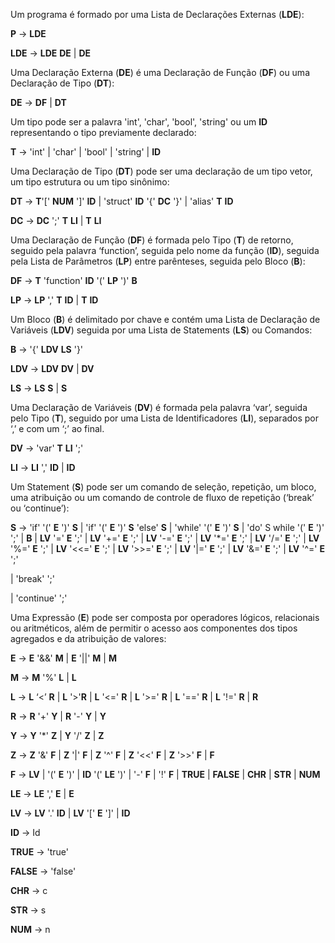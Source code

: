 
Um programa é formado por uma Lista de Declarações Externas (**LDE**):

  

**P** -> **LDE**

**LDE** -> **LDE**  **DE** | **DE**

  

Uma Declaração Externa (**DE**) é uma Declaração de Função (**DF**) ou uma Declaração de Tipo (**DT**):

  

**DE** -> **DF** | **DT**

  

Um tipo pode ser a palavra 'int', 'char', 'bool', 'string' ou um **ID** representando o tipo previamente declarado:

  

**T** -> 'int' | 'char' | 'bool' | 'string' | **ID**

  

Uma Declaração de Tipo (**DT**) pode ser uma declaração de um tipo vetor, um tipo estrutura ou um tipo sinônimo:

  

**DT** -> **T**'\[' **NUM** '\]' **ID**
| 'struct' **ID** '{' **DC** '}'
| 'alias' **T** **ID**

**DC** -> **DC** ';' **T**  **LI**
| **T** **LI**

  

Uma Declaração de Função (**DF**) é formada pelo Tipo (**T**) de retorno, seguido pela palavra ‘function’, seguida pelo nome da função (**ID**), seguida pela Lista de Parâmetros (**LP**) entre parênteses, seguida pelo Bloco (**B**):

  

**DF** -> **T** 'function' **ID** '(' **LP** ')' **B**

**LP** -> **LP** ',' **T**  **ID**
| **T** **ID**

  

Um Bloco (**B**) é delimitado por chave e contém uma Lista de Declaração de Variáveis (**LDV**) seguida por uma Lista de Statements (**LS**) ou Comandos:

  

**B** -> '{' **LDV**  **LS** '}'

**LDV** -> **LDV**  **DV** | **DV**

**LS** -> **LS**  **S** | **S**

  

Uma Declaração de Variáveis (**DV**) é formada pela palavra ‘var’, seguida pelo Tipo (**T**), seguido por uma Lista de Identificadores (**LI**), separados por ‘,’ e com um ‘;’ ao final.

  

**DV** -> 'var' **T**  **LI** ';'

**LI** -> **LI** ',' **ID** | **ID**

  

Um Statement (**S**) pode ser um comando de seleção, repetição, um bloco, uma atribuição ou um comando de controle de fluxo de repetição (‘break’ ou ‘continue’):

  

**S** -> 'if' '(' **E** ')' **S**
| 'if' '(' **E** ')' **S** 'else' **S**
| 'while' '(' **E** ')' **S**
| 'do' S while '(' **E** ')' ';'
| **B**
| **LV** '=' **E** ';'
| **LV** '+=' **E** ';'
| **LV** '-=' **E** ';'
| **LV** '*=' **E** ';'
| **LV** '/=' **E** ';'
| **LV** '%=' **E** ';'
| **LV** '<<=' **E** ';'
| **LV** '>>=' **E** ';'
| **LV** '|=' **E** ';'
| **LV** '&=' **E** ';'
| **LV** '^=' **E** ';'

| 'break' ';'

| 'continue' ';'

  

Uma Expressão (**E**) pode ser composta por operadores lógicos, relacionais ou aritméticos, além de permitir o acesso aos componentes dos tipos agregados e da atribuição de valores:


**E** -> **E** '&&' **M**
| **E** '||' **M**
| **M**

**M** -> **M** '%' **L**
| **L**

**L** -> **L** ‘<’ **R**
| **L** '>'**R**
| **L** '<=' **R**
| **L** '>=' **R**
| **L** '\==' **R**
| **L** '!=' **R**
| **R**

**R** -> **R** '+' **Y**
| **R** '-' **Y**
| **Y**


**Y** -> **Y** '\*' **Z**
 	| **Y** '/' **Z**
	| **Z**

**Z** -> **Z** '&' **F**
| **Z** '|' **F**
| **Z** '^' **F**
| **Z** '<<' **F**
| **Z** '>>' **F**
| **F**

**F** -> **LV**
| '(' **E** ')'
| **ID** '(' **LE** ')'
| '-' **F**
| '!' **F**
| **TRUE**
| **FALSE**
| **CHR**
| **STR**
| **NUM**

**LE** -> **LE** ',' **E**
| **E**

**LV** -> **LV** '.' **ID**
| **LV** '\[' **E** '\]'
| **ID**

  

**ID** -> Id

  **TRUE** -> 'true'

**FALSE** -> 'false'

**CHR** -> c

**STR** -> s

**NUM** -> n